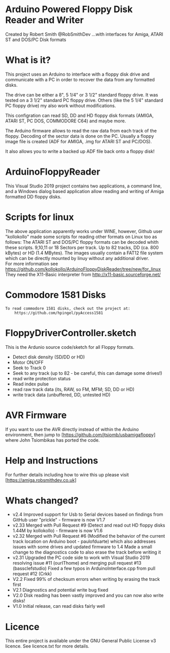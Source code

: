# Arduino Powered Floppy Disk Reader and Writer
Created by Robert Smith @RobSmithDev
...with interfaces for Amiga, ATARI ST and DOS/PC Disk formats 

# What is it?
This project uses an Arduino to interface with a floppy disk drive and 
communicate with a PC in order to recover the data from any formatted 
disks. 

The drive can be either a 8", 5 1/4" or 3 1/2" standard floppy drive.
It was tested on a 3 1/2" standard PC floppy drive. Others (like the 
5 1/4" standard PC floppy drive) my also work without modifications.

This configration can read SD, DD and HD floppy disk formats 
(AMIGA, ATARI ST, PC DOS, COMMODORE C64) 
and maybe more. 

The Arduino firmware allows to read the raw data from each track of the
floppy. Decoding of the sector data is done on the PC. Usually a floppy image
file is created (ADF for AMIGA, .img for ATARI ST and PC/DOS).

It also allows you to write a backed up ADF file back onto a floppy disk!

# ArduinoFloppyReader
This Visual Studio 2019 project contains two applications, a command line, 
and a Windows dialog based application allow reading and writing of Amiga 
formatted DD floppy disks.

# Scripts for linux
The above application apparently works under WINE, however,
Github user "kollokollo" made some scripts for reading other formats on Linux 
too as follows:
	The ATARI ST and DOS/PC floppy formats can be decoded whith these scripts.
	9,10,11 or 18 Sectors per track. Up to 82 tracks, DD (ca. 800 kBytes) or 
	HD (1.4 MBytes). The images usually contain a FAT12 file system which can be 
	directly mounted by linuy without any additional driver.   
	For more information see 
		https://github.com/kollokollo/ArduinoFloppyDiskReader/tree/new/for_linux
		They need the X11-Basic interpreter from http://x11-basic.sourceforge.net/

# Commodore 1581 Disks
	To read commodore 1581 disks, check out the project at: 
		https://github.com/hpingel/pyAccess1581

# FloppyDriverController.sketch
This is the Ardunio source code/sketch for all Floppy formats.
* Detect disk density (SD/DD or HD)
* Motor ON/OFF
* Seek to Track 0
* Seek to any track (up to 82 - be careful, this can damage some drives!)
* read write protection status
* Read index pulse
* read raw track data (its, RAW, so FM, MFM; SD, DD or HD)
* write track data (unbuffered, DD, untested HD)

# AVR Firmware
If you want to use the AVR directly instead of within the Arduino environment, 
then jump to [https://github.com/jtsiomb/usbamigafloppy] where John Tsiombikas 
has ported the code.

# Help and Instructions 
For further details including how to wire this up please visit 
[https://amiga.robsmithdev.co.uk]

# Whats changed?
* v2.4  Improved support for Usb to Serial devices based on findings from GitHub user "prickle" - firmware is now V1.7
* v2.33 Merged with Pull Request #9 (Detect and read out HD floppy disks 1.44M by kollokollo) - firmware is now V1.6
* v2.32 Merged with Pull Request #6 (Modified the behavior of the current track location on Arduino boot - paulofduarte) which also addresses issues with some drives and updated firmware to 1.4
      Made a small change to the diagnostics code to also erase the track before writing it
* v2.31 Upgraded the PC code side to work with Visual Studio 2019 resolving issue #11 (ourIThome) and merging pull request #13 (bassclefstudio)
      Fixed a few typos in ArduinoInterface.cpp from pull request #12 (Crkk)
* V2.2  Fixed 99% of checksum errors when writing by erasing the track first
* V2.1  Diagnostics and potential write bug fixed
* V2.0  Disk reading has been vastly improved and you can now also write disks!
* V1.0  Initial release, can read disks fairly well

# Licence
This entire project is available under the GNU General Public License v3
licence.  See licence.txt for more details.
